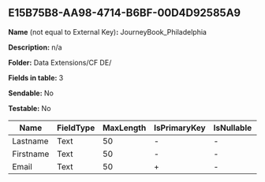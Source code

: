 ## E15B75B8-AA98-4714-B6BF-00D4D92585A9

**Name** (not equal to External Key)**:** JourneyBook_Philadelphia

**Description:** n/a

**Folder:** Data Extensions/CF DE/

**Fields in table:** 3

**Sendable:** No

**Testable:** No

| Name | FieldType | MaxLength | IsPrimaryKey | IsNullable | DefaultValue |
| --- | --- | --- | --- | --- | --- |
| Lastname | Text | 50 | - | - |  |
| Firstname | Text | 50 | - | - |  |
| Email | Text | 50 | + | - |  |
